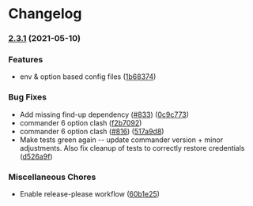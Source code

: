 # Changelog

### [2.3.1](https://www.github.com/google/clasp/compare/v2.5.0...v2.3.1) (2021-05-10)


### Features

* env & option based config files ([1b68374](https://www.github.com/google/clasp/commit/1b6837480b2e22cb8728cb80b2d8cfa36381d982))


### Bug Fixes

* Add missing find-up dependency ([#833](https://www.github.com/google/clasp/issues/833)) ([0c9c773](https://www.github.com/google/clasp/commit/0c9c773ff800be23aba2b32a049fec186c2e8507))
* commander 6 option clash ([f2b7092](https://www.github.com/google/clasp/commit/f2b709260d4581ad5f5ac78121481824ab54f076))
* commander 6 option clash ([#816](https://www.github.com/google/clasp/issues/816)) ([517a9d8](https://www.github.com/google/clasp/commit/517a9d8ff71c89f0665ae57903111529eb8d6dd7))
* Make tests green again -- update commander version + minor adjustments. Also fix cleanup of tests to correctly restore credentials ([d526a9f](https://www.github.com/google/clasp/commit/d526a9fa9cc4975e27c3c153cad870ca3351b89b))


### Miscellaneous Chores

* Enable release-please workflow ([60b1e25](https://www.github.com/google/clasp/commit/60b1e25a343204ce6fbff9ce5a056b479d17bbe1))
